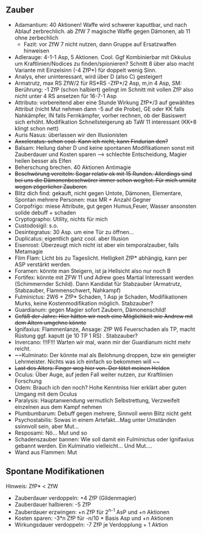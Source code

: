 ## Zauber
* Adamantium: 40 Aktionen! Waffe wird schwerer kaputtbar, und nach Ablauf zerbrechlich. ab ZfW 7 magische Waffe gegen Dämonen, ab 11 ohne zerbechlich
	* Fazit: vor ZfW 7 nicht nutzen, dann Gruppe auf Ersatzwaffen hinweisen
* Adlerauge: 4-1-1 Asp, 5 Aktionen. Cool. Ggf Kombinierbar mit Okkulus um Kraftlinien/Nodices zu finden/spionieren? Schnitt 8 über also macht Variante mit Einzelsinn (-4 ZfP*) für doppelt wenig Sinn. 
* Analys, eher uninteressant, wird über D (also C) gesteigert
* Armatrutz, max RS ZfW/2 für RS\*RS -ZfP*/2 Asp, m,in 4 Asp, SM: Berührung: -1 ZfP (schon halbiert) gelingt im Schnitt mit vollen ZfP also nicht unter 4 RS ansetzen für 16-7-1 Asp
* Attributo: vorbereitend aber eine Stunde Wirkung ZfP*/3 auf gewähltes Attribut (nicht Mut nehmen dann -5 auf die Probe), GE oder KK falls Nahkämpfer, IN falls Fernkämpfer, vorher rechnen, ob der Basiswert sich erhöht. Modifikation Schnellsteigerung ab TaW 11 interessant (KK+8 klingt schon nett)
* Auris Nasus: überlassen wir den Illusionisten
* ~~Axxeleratus: schon cool. Kann ich nicht, kann Findurian den?~~
* Balsam: Heilung daher D und keine spontanen Modifikationen sonst mit Zauberdauer und Kosten sparen --> schlechte Entscheidung, Magier heilen besser als Elfen
* Beherschung brechen. 40 Aktionen Antimagie
* ~~Beschwörung vereiteln: Sogar relativ ok mit 15 Runden. Allerdings sind bei uns die Dämonenbeschwörer immer schon weg/tot. Für mich unnütz wegen zögerlicher Zauberer.~~
* Blitz dich find: gekauft, nicht gegen Untote, Dämonen, Elementare, Spontan mehrere Personen: max MR + Anzahl Gegner
* Corpofrigo: miese Attribute, gut gegen Humus,Feuer, Wasser ansonsten solide debuff + schaden
* Cryptographo: Utility, nichts für mich
* Custodosigil: s.o.
* Desintegratus: 30 Asp. um eine Tür zu öffnen...
* Duplicatus: eigentlich ganz cool. aber Illusion
* Eisenrost: Überzeugt mich nicht ist aber ein temporalzauber, falls Metamagie
* Flim Flam: Licht bis zu Tageslicht. Helligkeit ZfP* abhängig, kann per ASP verstärkt werden.
* Foramen: könnte man Steigern, ist ja Hellsicht also nur noch B
* Fortifex: könnte mit ZFW 11 und Adrew goes Martial Interessant werden (Schimmernder Schild). Dann Kandidat für Stabzauber (Armatrutz, Stabzauber, Flammenschwert, Nahkampf)
* Fulminictus: 2W6 + ZfP* Schaden, 1 Asp je Schaden, Modifikationen Murks, keine Kostenmodifikation möglich. Stabzauber?
* Guardianum: gegen Magier sofort Zaubern, Dämonenschild!
* ~~Gefäß der Jahre: Hier hätten wir noch eine Möglichkeit wie Andrew mit dem Altern umgehne könnte~~
* Ignifaxius: Flammenlanze, Ansage: ZfP W6 Feuerschaden als TP, macht Rüstung ggf. kaputt (je 10 TP 1 RS) . Stabzauber?
* Invercano: !!!F!!! Warten wir mal, wann mir der Guardianum nicht mehr reicht.
* ~~Kulminato: Der könnte mal als Belohnung droppen, bzw ein geneigter Lehrmeister. Nichts was ich einfach so bekommen will ~~
* ~~Last des Alters: Finger weg hier von. Der tötet meinen Helden~~
* Oculus: Über Auge, auf jeden Fall weiter nutzen, zur Kraftlinien Forschung
* Odem: Brauch ich den noch? Hohe Kenntniss hier erklärt aber guten Umgang mit dem Oculus
* Paralysis: Hauptanwendung vermutlich Selbstrettung, Verzweifelt einzelnen aus dem Kampf nehmen
* Plumbumbarum: Debuff gegen mehrere, Sinnvoll wenn Blitz nicht geht
* Psychostabilis: Sowas in einem Artefakt...Mag unter Umständen ssinnvoll sein, aber Mut...
* Resposami: Nö... Mut und so
* Schadenszauber bannen: Wie soll damit ein Fulminictus oder Ignifaxius gebannt werden. Ein Kulminatio vielleicht... Und Mut....
* Wand aus Flammen: Mut



## Spontane Modifikationen
Hinweis: ZfP* < ZfW 
* Zauberdauer verdoppeln: +4 ZfP (Gildenmagier)
* Zauberdauer halbieren: -5 ZfP
* Zauberdauer erzwingen: +n ZfP für 2<sup>n-1</sup> AsP und +n Aktionen
* Kosten sparen: -3\*n ZfP für -n/10 * Basis Asp und +n Aktionen
* Wirkungsdauer verdoppeln: -7 ZfP je Verdopplung + 1 Aktion